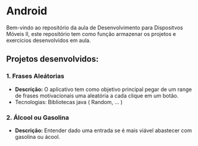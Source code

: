 # Android

Bem-vindo ao repositório da aula de Desenvolvimento para Dispositvos Móveis II,  este repositório tem como função armazenar os projetos e exercícios desenvolvidos em aula.

## Projetos desenvolvidos: 

### 1. **Frases Aleátorias**
- **Descrição:** O aplicativo tem como objetivo principal pegar de um range de frases motivacionais uma aleatória a cada clique em um botão.
- Tecnologias: Bibliotecas java ( Random, ... )


### 2. **Álcool ou Gasolina**
- **Descrição:** Entender dado uma entrada se é mais viável abastecer com gasolina ou ácool.
